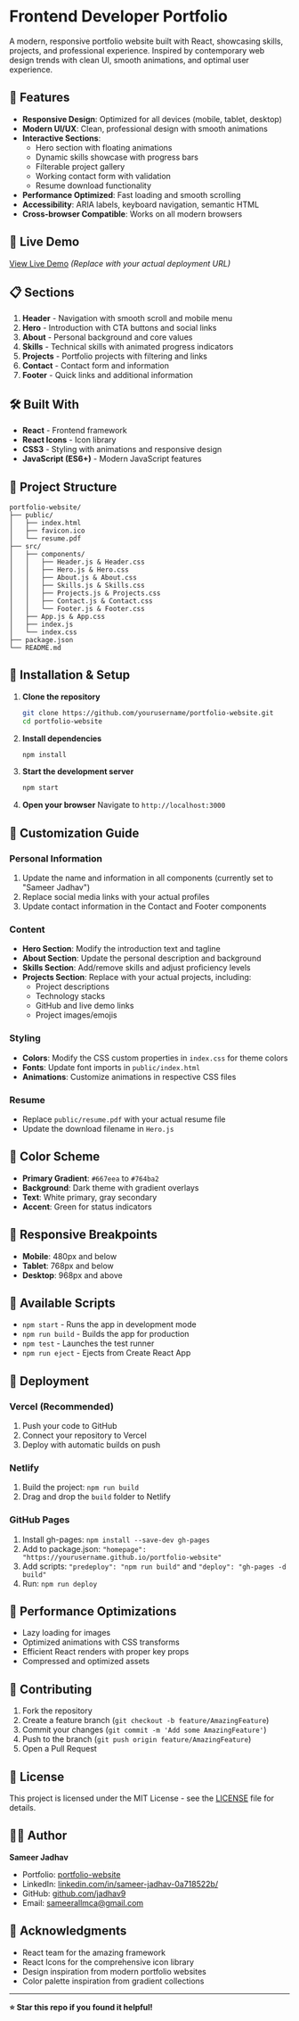 # Frontend Developer Portfolio

A modern, responsive portfolio website built with React, showcasing skills, projects, and professional experience. Inspired by contemporary web design trends with clean UI, smooth animations, and optimal user experience.

## 🌟 Features

- **Responsive Design**: Optimized for all devices (mobile, tablet, desktop)
- **Modern UI/UX**: Clean, professional design with smooth animations
- **Interactive Sections**: 
  - Hero section with floating animations
  - Dynamic skills showcase with progress bars
  - Filterable project gallery
  - Working contact form with validation
  - Resume download functionality
- **Performance Optimized**: Fast loading and smooth scrolling
- **Accessibility**: ARIA labels, keyboard navigation, semantic HTML
- **Cross-browser Compatible**: Works on all modern browsers

## 🚀 Live Demo

[View Live Demo](https://your-portfolio-demo-link.vercel.app) *(Replace with your actual deployment URL)*

## 📋 Sections

1. **Header** - Navigation with smooth scroll and mobile menu
2. **Hero** - Introduction with CTA buttons and social links
3. **About** - Personal background and core values
4. **Skills** - Technical skills with animated progress indicators
5. **Projects** - Portfolio projects with filtering and links
6. **Contact** - Contact form and information
7. **Footer** - Quick links and additional information

## 🛠️ Built With

- **React** - Frontend framework
- **React Icons** - Icon library
- **CSS3** - Styling with animations and responsive design
- **JavaScript (ES6+)** - Modern JavaScript features

## 📁 Project Structure

```
portfolio-website/
├── public/
│   ├── index.html
│   ├── favicon.ico
│   └── resume.pdf
├── src/
│   ├── components/
│   │   ├── Header.js & Header.css
│   │   ├── Hero.js & Hero.css
│   │   ├── About.js & About.css
│   │   ├── Skills.js & Skills.css
│   │   ├── Projects.js & Projects.css
│   │   ├── Contact.js & Contact.css
│   │   └── Footer.js & Footer.css
│   ├── App.js & App.css
│   ├── index.js
│   └── index.css
├── package.json
└── README.md
```

## 🔧 Installation & Setup

1. **Clone the repository**
   ```bash
   git clone https://github.com/yourusername/portfolio-website.git
   cd portfolio-website
   ```

2. **Install dependencies**
   ```bash
   npm install
   ```

3. **Start the development server**
   ```bash
   npm start
   ```

4. **Open your browser**
   Navigate to `http://localhost:3000`

## 📝 Customization Guide

### Personal Information
1. Update the name and information in all components (currently set to "Sameer Jadhav")
2. Replace social media links with your actual profiles
3. Update contact information in the Contact and Footer components

### Content
- **Hero Section**: Modify the introduction text and tagline
- **About Section**: Update the personal description and background
- **Skills Section**: Add/remove skills and adjust proficiency levels
- **Projects Section**: Replace with your actual projects, including:
  - Project descriptions
  - Technology stacks
  - GitHub and live demo links
  - Project images/emojis

### Styling
- **Colors**: Modify the CSS custom properties in `index.css` for theme colors
- **Fonts**: Update font imports in `public/index.html`
- **Animations**: Customize animations in respective CSS files

### Resume
- Replace `public/resume.pdf` with your actual resume file
- Update the download filename in `Hero.js`

## 🎨 Color Scheme

- **Primary Gradient**: `#667eea` to `#764ba2`
- **Background**: Dark theme with gradient overlays
- **Text**: White primary, gray secondary
- **Accent**: Green for status indicators

## 📱 Responsive Breakpoints

- **Mobile**: 480px and below
- **Tablet**: 768px and below
- **Desktop**: 968px and above

## 🔄 Available Scripts

- `npm start` - Runs the app in development mode
- `npm run build` - Builds the app for production
- `npm test` - Launches the test runner
- `npm run eject` - Ejects from Create React App

## 🚀 Deployment

### Vercel (Recommended)
1. Push your code to GitHub
2. Connect your repository to Vercel
3. Deploy with automatic builds on push

### Netlify
1. Build the project: `npm run build`
2. Drag and drop the `build` folder to Netlify

### GitHub Pages
1. Install gh-pages: `npm install --save-dev gh-pages`
2. Add to package.json: `"homepage": "https://yourusername.github.io/portfolio-website"`
3. Add scripts: `"predeploy": "npm run build"` and `"deploy": "gh-pages -d build"`
4. Run: `npm run deploy`

## 🔧 Performance Optimizations

- Lazy loading for images
- Optimized animations with CSS transforms
- Efficient React renders with proper key props
- Compressed and optimized assets

## 🤝 Contributing

1. Fork the repository
2. Create a feature branch (`git checkout -b feature/AmazingFeature`)
3. Commit your changes (`git commit -m 'Add some AmazingFeature'`)
4. Push to the branch (`git push origin feature/AmazingFeature`)
5. Open a Pull Request

## 📄 License

This project is licensed under the MIT License - see the [LICENSE](LICENSE) file for details.

## 👨‍💻 Author

**Sameer Jadhav**
- Portfolio: [portfolio-website](https://portfolio-website.vercel.app)
- LinkedIn: [linkedin.com/in/sameer-jadhav-0a718522b/](https://www.linkedin.com/in/sameer-jadhav-0a718522b/)
- GitHub: [github.com/jadhav9](https://github.com/jadhav9)
- Email: sameerallmca@gmail.com

## 🙏 Acknowledgments

- React team for the amazing framework
- React Icons for the comprehensive icon library
- Design inspiration from modern portfolio websites
- Color palette inspiration from gradient collections

---

**⭐ Star this repo if you found it helpful!**
